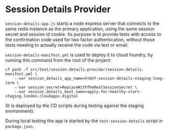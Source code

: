 # Session Details Provider

`session-details-app.js` starts a node express server that connects to the same redis instance as the primary application,
using the same session secret and session id cookie.
Its purpose is to provide tests with access to the confirmation code used for two factor authentication,
without those tests needing to actually receive the code via text or email.

`session-details-manifest.yml` is used to deploy it to cloud foundry, by running this command from the root of the project:
```
cf push -f src/test/session-details-provider/session-details-manifest.yml \
    --var session_details_app_name=htbhf-session-details-staging-long-term \
    --var session_secret=ReplaceWithTheRealSessionSecret \
    --var session_details_host_name=apply-for-healthy-start-staging.london.cloudapps.digital
```
(It is deployed by the CD scripts during testing against the staging environment).

During local testing the app is started by the `test:session-details` script in `package.json`.
